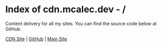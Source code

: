 # Index of cdn.mcalec.dev - /

Content delivery for all my sites. You can find the source code below at GitHub.

[CDN Site](https://cdn.mcalec.dev/) | [GitHub](https://github.com/McAlec1/cdn-mcalec-dev/) | [Main Site](https://www.mcalec.dev/)
